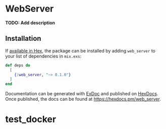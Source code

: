 # WebServer

**TODO: Add description**

## Installation

If [available in Hex](https://hex.pm/docs/publish), the package can be installed
by adding `web_server` to your list of dependencies in `mix.exs`:

```elixir
def deps do
  [
    {:web_server, "~> 0.1.0"}
  ]
end
```

Documentation can be generated with [ExDoc](https://github.com/elixir-lang/ex_doc)
and published on [HexDocs](https://hexdocs.pm). Once published, the docs can
be found at <https://hexdocs.pm/web_server>.

# test_docker
